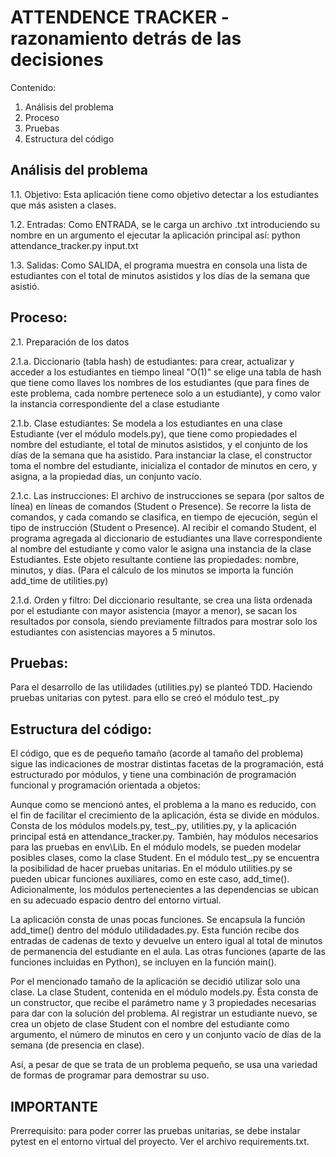 # ATTENDENCE TRACKER - razonamiento detrás de las decisiones

Contenido:
1. Análisis del problema
2. Proceso
3. Pruebas
4. Estructura del código

Análisis del problema
---------------------
1.1. Objetivo: Esta aplicación tiene como objetivo detectar a los estudiantes que más asisten a clases.

1.2. Entradas: Como ENTRADA, se le carga un archivo .txt introduciendo su nombre en un argumento el ejecutar la aplicación principal así:
python attendance_tracker.py input.txt

1.3. Salidas: Como SALIDA, el programa muestra en consola una lista de estudiantes con el total de minutos asistidos y los días de la semana que asistió.

Proceso:
----------------------
2.1. Preparación de los datos

2.1.a. Diccionario (tabla hash) de estudiantes: para crear, actualizar y acceder a los estudiantes en tiempo lineal "O(1)" se elige una tabla de hash que tiene como llaves los nombres de los estudiantes (que para fines de este problema, cada nombre pertenece solo a un estudiante), y como valor la instancia correspondiente del a clase estudiante  

2.1.b. Clase estudiantes: Se modela a los estudiantes en una clase Estudiante (ver el módulo models.py), que tiene como propiedades el nombre del estudiante, el total de minutos asistidos, y el conjunto de los días de la semana que ha asistido. Para instanciar la clase, el constructor toma el nombre del estudiante, inicializa el contador de minutos en cero, y asigna, a la propiedad días, un conjunto vacío.

2.1.c. Las instrucciones: El archivo de instrucciones se separa (por saltos de línea) en líneas de comandos (Student o Presence). Se recorre la lista de comandos, y cada comando se clasifica, en tiempo de ejecución, según el tipo de instrucción (Student o Presence). Al recibir el comando Student, el programa agregada al diccionario de estudiantes una llave correspondiente al nombre del estudiante y como valor le asigna una instancia de la clase Estudiantes. Este objeto resultante contiene las propiedades: nombre, minutos, y días. (Para el cálculo de los minutos se importa la función add_time de utilities.py)

2.1.d. Orden y filtro: Del diccionario resultante, se crea una lista ordenada por el estudiante con mayor asistencia (mayor a menor), se sacan los resultados por consola, siendo previamente filtrados para mostrar solo los estudiantes con asistencias mayores a 5 minutos.

Pruebas:
--------------------
Para el desarrollo de las utilidades (utilities.py) se planteó TDD. Haciendo pruebas unitarias con pytest. para ello se creó el módulo test_.py


Estructura del código:
-----------------------
El código, que es de pequeño tamaño (acorde al tamaño del problema) sigue las indicaciones de mostrar distintas facetas de la programación, está estructurado por módulos, y tiene una combinación de programación funcional y programación orientada a objetos:

Aunque como se mencionó antes, el problema a la mano es reducido, con el fin de facilitar el crecimiento de la aplicación, ésta se divide en módulos. Consta de los módulos models.py, test_.py, utilities.py, y la aplicación principal está en attendance_tracker.py. También, hay módulos necesarios para las pruebas en env\Lib. En el módulo models, se pueden modelar posibles clases, como la clase Student. En el módulo test_.py se encuentra la posibilidad de hacer pruebas unitarias. En el módulo utilities.py se pueden ubicar funciones auxiliares, como en este caso, add_time(). Adicionalmente, los módulos pertenecientes a las dependencias se ubican en su adecuado espacio dentro del entorno virtual. 

La aplicación consta de unas pocas funciones. Se encapsula la función add_time() dentro del módulo utilidadades.py. Esta función recibe dos entradas de cadenas de texto y devuelve un entero igual al total de minutos de permanencia del estudiante en el aula. Las otras funciones (aparte de las funciones incluidas en Python), se incluyen en la función main().

Por el mencionado tamaño de la aplicación se decidió utilizar solo una clase. La clase Student, contenida en el módulo models.py. Ésta consta de un constructor, que recibe el parámetro name y 3 propiedades necesarias para dar con la solución del problema. Al registrar un estudiante nuevo, se crea un objeto de clase Student con el nombre del estudiante como argumento, el número de minutos en cero y un conjunto vacío de días de la semana (de presencia en clase).

Así, a pesar de que se trata de un problema pequeño, se usa una variedad de formas de programar para demostrar su uso.

IMPORTANTE
------------
Prerrequisito: para poder correr las pruebas unitarias, se debe instalar pytest en el entorno virtual del proyecto. Ver el archivo requirements.txt.

